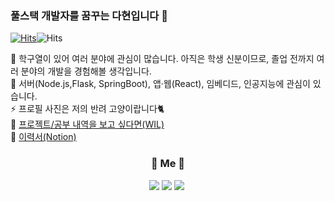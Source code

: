 ### 풀스택 개발자를 꿈꾸는 다현입니다 👋

[![Hits](https://hits.seeyoufarm.com/api/count/incr/badge.svg?url=https%3A%2F%2Fgithub.com%2Fdefwdahyun0&count_bg=%2379C83D&title_bg=%23555555&icon=&icon_color=%23E7E7E7&title=hits&edge_flat=false)](https://hits.seeyoufarm.com)![Hits](https://img.shields.io/github/followers/defwdahyun0?label=Follow)

🔭 학구열이 있어 여러 분야에 관심이 많습니다. 아직은 학생 신분이므로, 졸업 전까지 여러 분야의 개발을 경험해볼 생각입니다. <br>
🌱 서버(Node.js,Flask, SpringBoot), 앱·웹(React), 임베디드, 인공지능에 관심이 있습니다. <br>
⚡ 프로필 사진은 저의 반려 고양이랍니다🐈  <br>
🤔 [프로젝트/공부 내역을 보고 싶다면(WIL)](https://github.com/defwdahyun0/WIL) <br>
💁 [이력서(Notion)](https://www.notion.so/Resume-07a1f07286594a7bbeb296d2678e5f92) <br>


<h3 align="center">🍒 Me 🍒 </h3>
<p align="center">
  <a href="mailto:wdh112139@gmail.com"><img src="https://img.shields.io/badge/Gmail-d14836?style=flat-square&logo=Gmail&logoColor=white&link=wdh112139@gmail.com"/></a>
  <a href="https://defwdahyun0.github.io/"><img src="http://img.shields.io/badge/-TIL%20Blog-yellow?style=flat-square&logo=github&link=https://defwdahyun0.github.io/"/></a>
  <a href="https://nali.tistory.com/"><img src="http://img.shields.io/badge/-Tech%20Blog-green?style=flat-square&logo=github&link=https://nali.tistory.com/"/></a>&nbsp
</p>

